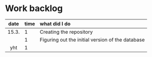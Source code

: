 # Work backlog

| date | time | what did I do  |
| :----:|:-----| :-----|
| 15.3. | 1    | Creating the repository |
|       | 1   | Figuring out the initial version of the database |
| yht   | 1   | | 
